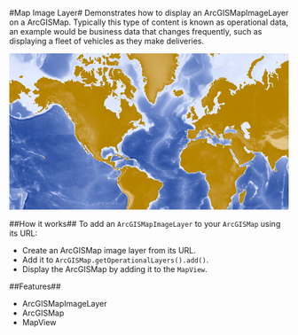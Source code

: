 #Map Image Layer#
Demonstrates how to display an ArcGISMapImageLayer on a ArcGISMap. Typically this type of content is known as operational data, an example would be business data that changes frequently, such as displaying a fleet of vehicles as they make deliveries.

![](ArcGISImageLayer.png)

##How it works##
To add an `ArcGISMapImageLayer` to your `ArcGISMap` using its URL:

- Create an ArcGISMap image layer from its URL.
- Add it to `ArcGISMap.getOperationalLayers().add()`.
- Display the ArcGISMap by adding it to the `MapView`.

##Features##
- ArcGISMapImageLayer
- ArcGISMap
- MapView
